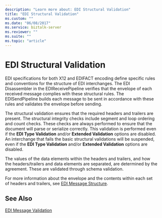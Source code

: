 ```yaml
---
description: "Learn more about: EDI Structural Validation"
title: "EDI Structural Validation"
ms.custom: ""
ms.date: "06/08/2017"
ms.service: biztalk-server
ms.reviewer: ""
ms.suite: ""
ms.topic: "article"
---
```

# EDI Structural Validation
EDI specifications for both X12 and EDIFACT encoding define specific rules and conventions for the structure of EDI interchanges. The EDI Disassembler in the EDIReceivePipeline verifies that the envelope of each received message complies with these structural rules. The EDISendPipeline builds each message to be sent in accordance with these rules and validates the envelope before sending.  
  
 The structural validation ensures that the required headers and trailers are present. The structural integrity checks include segment and loop ordering and count checks. These checks are always performed to ensure that the document will parse or serialize correctly. This validation is performed even if the **EDI Type Validation** and/or **Extended Validation** options are disabled. An interchange that fails the basic structural validations will be suspended, even if the **EDI Type Validation** and/or **Extended Validation** options are disabled.  
  
 The values of the data elements within the headers and trailers, and how the headers/trailers and data elements are separated, are determined by the agreement. These are validated through schema validation.  
  
 For more information about the envelope and the contents within each set of headers and trailers, see [EDI Message Structure](../core/edi-message-structure.md).  
  
## See Also  
 [EDI Message Validation](../core/edi-message-validation.md)
